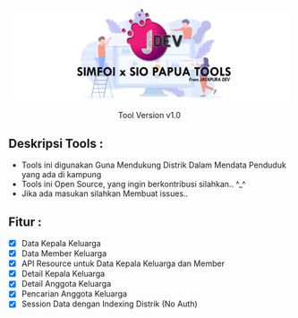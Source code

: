 <p align="center"><img src="https://github.com/jayapura-dev/data-distrik/blob/master/assets/images/tools.png" width="600px"></p>
<p align="center">Tool Version v1.0</p>

## Deskripsi Tools :
 - Tools ini digunakan Guna Mendukung Distrik Dalam Mendata Penduduk yang ada di kampung
 - Tools ini Open Source, yang ingin berkontribusi silahkan.. ^_^
 - Jika ada masukan silahkan Membuat issues..

## Fitur :
 - [x] Data Kepala Keluarga
 - [x] Data Member Keluarga
 - [x] API Resource untuk Data Kepala Keluarga dan Member
 - [x] Detail Kepala Keluarga
 - [x] Detail Anggota Keluarga
 - [x] Pencarian Anggota Keluarga
 - [x] Session Data dengan Indexing Distrik (No Auth)